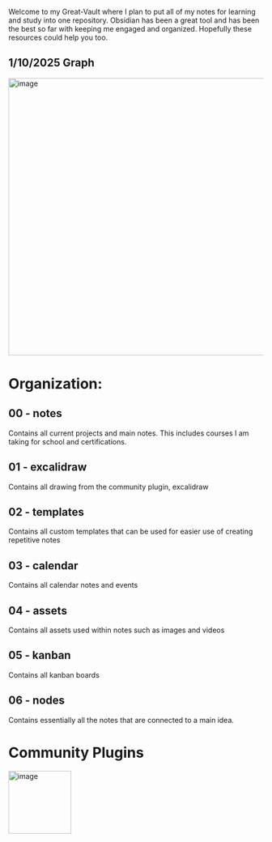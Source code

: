 Welcome to my Great-Vault where I plan to put all of my notes for learning and study into one repository. Obsidian has been a great tool and has been the best so far with keeping me engaged and organized. Hopefully these resources could help you too.

## 1/10/2025 Graph

<img width="548" alt="image" src="https://github.com/user-attachments/assets/8ffaa044-1781-41b9-89e0-93bc370b3bcd" />

# Organization: 
## 00 - notes
Contains all current projects and main notes. This includes courses I am taking for school and certifications.
## 01 - excalidraw
Contains all drawing from the community plugin, excalidraw 
## 02 - templates
Contains all custom templates that can be used for easier use of creating repetitive notes
## 03 - calendar 
Contains all calendar notes and events
## 04 - assets
Contains all assets used within notes such as images and videos
## 05 - kanban
Contains all kanban boards
## 06 - nodes
Contains essentially all the notes that are connected to a main idea.

# Community Plugins
<img width="124" alt="image" src="https://github.com/user-attachments/assets/1235adca-a175-4db8-b796-65a897dd862a" />

